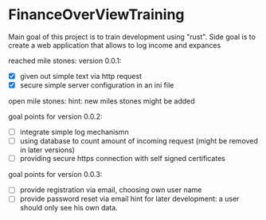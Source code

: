 # FinanceOverViewTraining
Main goal of this project is to train development using "rust". Side goal is to create a web application that allows to log income and expances

reached mile stones:
version 0.0.1:
- [x] given out simple text via http request
- [x] secure simple server configuration in an ini file

open mile stones:
hint: new miles stones might be added

goal points for version 0.0.2:
- [ ] integrate simple log mechanismn
- [ ] using database to count amount of incoming request (might be removed in later versions)
- [ ] providing secure https connection with self signed certificates

goal points for version 0.0.3:
- [ ] provide registration via email, choosing own user name
- [ ] provide password reset via email
hint for later development: a user should only see his own data.
